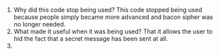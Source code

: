 
1. Why did this code stop being used? This code stopped being used because people simply became more advanced and bacon sipher was no longer needed.
2. What made it useful when it was being used? That it allows the user to hid the fact that a secret message has been sent at all. 
3. 
